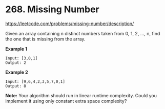 # 268. Missing Number

https://leetcode.com/problems/missing-number/description/

Given an array containing n distinct numbers taken from 0, 1, 2, ..., n, find the one that is missing from the array.

**Example 1**

```
Input: [3,0,1]
Output: 2
```

**Example 2**

```
Input: [9,6,4,2,3,5,7,0,1]
Output: 8
```

**Note:**
Your algorithm should run in linear runtime complexity. Could you implement it using only constant extra space complexity?
